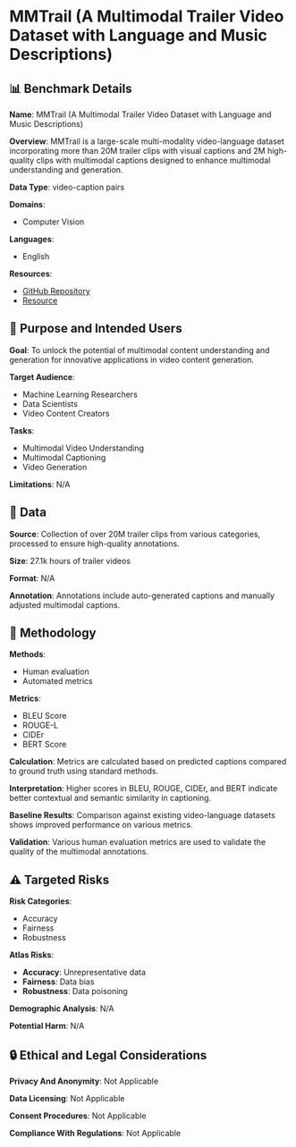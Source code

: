 # MMTrail (A Multimodal Trailer Video Dataset with Language and Music Descriptions)

## 📊 Benchmark Details

**Name**: MMTrail (A Multimodal Trailer Video Dataset with Language and Music Descriptions)

**Overview**: MMTrail is a large-scale multi-modality video-language dataset incorporating more than 20M trailer clips with visual captions and 2M high-quality clips with multimodal captions designed to enhance multimodal understanding and generation.

**Data Type**: video-caption pairs

**Domains**:
- Computer Vision

**Languages**:
- English

**Resources**:
- [GitHub Repository](https://github.com/litwellchi/MMTrail)
- [Resource](https://mattie-e.github.io/MMTrail/)

## 🎯 Purpose and Intended Users

**Goal**: To unlock the potential of multimodal content understanding and generation for innovative applications in video content generation.

**Target Audience**:
- Machine Learning Researchers
- Data Scientists
- Video Content Creators

**Tasks**:
- Multimodal Video Understanding
- Multimodal Captioning
- Video Generation

**Limitations**: N/A

## 💾 Data

**Source**: Collection of over 20M trailer clips from various categories, processed to ensure high-quality annotations.

**Size**: 27.1k hours of trailer videos

**Format**: N/A

**Annotation**: Annotations include auto-generated captions and manually adjusted multimodal captions.

## 🔬 Methodology

**Methods**:
- Human evaluation
- Automated metrics

**Metrics**:
- BLEU Score
- ROUGE-L
- CIDEr
- BERT Score

**Calculation**: Metrics are calculated based on predicted captions compared to ground truth using standard methods.

**Interpretation**: Higher scores in BLEU, ROUGE, CIDEr, and BERT indicate better contextual and semantic similarity in captioning.

**Baseline Results**: Comparison against existing video-language datasets shows improved performance on various metrics.

**Validation**: Various human evaluation metrics are used to validate the quality of the multimodal annotations.

## ⚠️ Targeted Risks

**Risk Categories**:
- Accuracy
- Fairness
- Robustness

**Atlas Risks**:
- **Accuracy**: Unrepresentative data
- **Fairness**: Data bias
- **Robustness**: Data poisoning

**Demographic Analysis**: N/A

**Potential Harm**: N/A

## 🔒 Ethical and Legal Considerations

**Privacy And Anonymity**: Not Applicable

**Data Licensing**: Not Applicable

**Consent Procedures**: Not Applicable

**Compliance With Regulations**: Not Applicable
